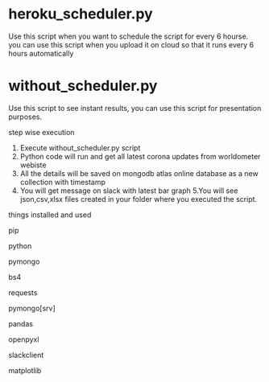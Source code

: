heroku_scheduler.py
===================  
Use this script when you want to schedule the script for every 6 hourse. you can use this script when you upload it on cloud so that it runs every 6 hours automatically

without_scheduler.py
===================
Use this script to see instant results, you can use this script for presentation purposes.


step wise execution
1. Execute without_scheduler.py script
2. Python code will run and get all latest corona updates from worldometer webiste
3. All the details will be saved on mongodb atlas online database as a new collection with timestamp
4. You will get message on slack with latest bar graph
5.You will see json,csv,xlsx files created in your folder where you executed the script. 




things installed and used

pip

python 

pymongo

bs4

requests

pymongo[srv]

pandas

openpyxl    

slackclient

matplotlib

